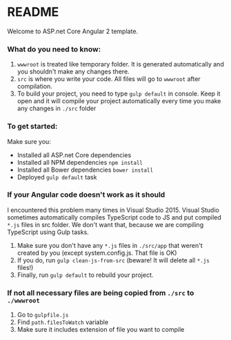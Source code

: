 # README #

Welcome to ASP.net Core Angular 2 template.

### What do you need to know: ###

1. `wwwroot` is treated like temporary folder. It is generated automatically and you shouldn't make any changes there.
2. `src` is where you write your code. All files will go to `wwwroot` after compilation.
3. To build your project, you need to type `gulp default` in console. Keep it open and it will compile your project automatically every time you make any changes in `./src` folder

### To get started: ###
Make sure you:

* Installed all ASP.net Core dependencies
* Installed all NPM dependencies `npm install`
* Installed all Bower dependencies `bower install`
* Deployed `gulp default` task

### If your Angular code doesn't work as it should ###
I encountered this problem many times in Visual Studio 2015. Visual Studio sometimes automatically compiles TypeScript code to JS and put compiled `*.js` files in src folder. We don't want that, because we are compiling TypeScript using Gulp tasks.

1. Make sure you don't have any `*.js` files in `./src/app` that weren't created by you (except system.config.js. That file is OK)
2. If you do, run `gulp clean-js-from-src` (beware! It will delete all `*.js` files!)
3. Finally, run `gulp default` to rebuild your project.

### If not all necessary files are being copied from `./src` to `./wwwroot` ###

1. Go to `gulpfile.js`
2. Find `path.filesToWatch` variable
3. Make sure it includes extension of file you want to compile